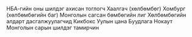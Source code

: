 НБА-гийн оны шилдэг ахисан тоглогч
Хаалгач (хөлбөмбөг)
Хомбург (хөлбөмбөгийн баг)
Монголын сагсан бөмбөгийн лиг
Хөлбөмбөгийн алдарт дасгалжуулагчид
Кикбокс
Уулын цана
Буудлага
Нокаут
Монголын сарын шилдэг тамирчин
